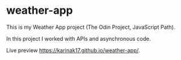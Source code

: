 # weather-app

This is my Weather App project (The Odin Project, JavaScript Path).

In this project I worked with APIs and asynchronous code.

Live preview https://karinak17.github.io/weather-app/.
